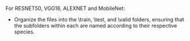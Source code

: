 For RESNET50, VGG16, ALEXNET and MobileNet:
- Organize the files into the \train, \test, and \valid folders, ensuring that the subfolders within each are named according to their respective species.
